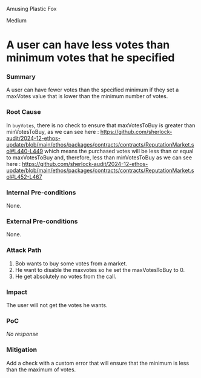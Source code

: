 Amusing Plastic Fox

Medium

# A user can have less votes than minimum votes that he specified

### Summary

A user can have fewer votes than the specified minimum if they set a maxVotes value that is lower than the minimum number of votes.

### Root Cause

In `buyVotes`, there is no check to ensure that maxVotesToBuy is greater than minVotesToBuy, as we can see here : 
https://github.com/sherlock-audit/2024-12-ethos-update/blob/main/ethos/packages/contracts/contracts/ReputationMarket.sol#L440-L449
which means the purchased votes will be less than or equal to maxVotesToBuy and, therefore, less than minVotesToBuy as we can see here : 
https://github.com/sherlock-audit/2024-12-ethos-update/blob/main/ethos/packages/contracts/contracts/ReputationMarket.sol#L452-L467

### Internal Pre-conditions

None.

### External Pre-conditions

None.

### Attack Path

1. Bob wants to buy some votes from a market. 
2. He want to disable the maxvotes so he set the maxVotesToBuy to 0.
3. He get absolutely no votes from the call.

### Impact

The user will not get the votes he wants.

### PoC

_No response_

### Mitigation

Add a check with a custom error that will ensure that the minimum is less than the maximum of votes.